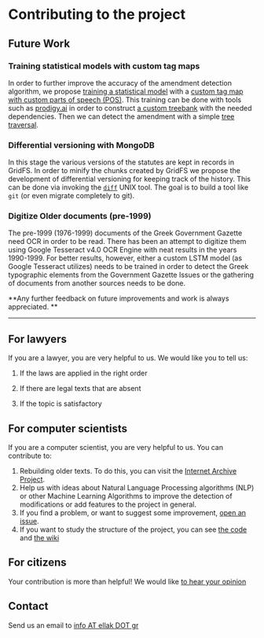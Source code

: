 # Contributing to the project

## Future Work

### Training statistical models with custom tag maps

In order to further improve the accuracy of the amendment detection algorithm, we propose [training a statistical model](https://spacy.io/usage/training) with a [custom tag map with custom parts of speech (POS)](https://spacy.io/api/tagger). This training can be done with tools such as [prodigy.ai](https://spacy.io/api/tagger) in order to construct [a custom treebank](https://github.com/papachristoumarios/UD_Greek-GDT) with the needed dependencies. Then we can detect the amendment with a simple [tree traversal](https://en.wikipedia.org/wiki/Tree_traversal). 

### Differential versioning with MongoDB

In this stage the various versions of the statutes are kept in records in GridFS. In order to minify the chunks created by GridFS we propose the development of differential versioning for keeping track of the history. This can be done via invoking the [`diff`](https://en.wikipedia.org/wiki/Diff) UNIX tool. The goal is to build a tool like `git` (or even migrate completely to git).

### Digitize Older documents (pre-1999)

The pre-1999 (1976-1999) documents of the Greek Government Gazette need OCR in order to be read. There has been an attempt to digitize them using Google Tesseract v4.0 OCR Engine with neat results in the years 1990-1999. For better results, however, either a custom LSTM model (as Google Tesseract utilizes) needs to be trained in order to detect the Greek typographic elements from the Government Gazette Issues or the gathering of documents from another sources needs to be done.  

**Any further feedback on future improvements and work is always appreciated. **

---

## For lawyers

If you are a lawyer, you are very helpful to us. We would like you to tell us:

1. If the laws are applied in the right order

2. If there are legal texts that are absent

3. If the topic is satisfactory   

## For computer scientists

If you are a computer scientist, you are very helpful to us. You can contribute to:

1. Rebuilding older texts. To do this, you can visit the [Internet Archive Project](https://archive.org/details/GreekGovernmentGazette). 
2. Help us with ideas about Natural Language Processing algorithms (NLP) or other Machine Learning Algorithms to improve the detection of modifications or add features to the project in general.
3. If you find a problem, or want to suggest some improvement, [open an issue](https://github.com/eellak/gsoc2018-3gm/issues).
4. If you want to study the structure of the project, you can see [the code](https://github.com/eellak/gsoc2018-3gm) and [the wiki](https://github.com/eellak/gsoc2018-3gm/wiki)

## For citizens

Your contribution is more than helpful! We would like [to hear your opinion](#Contact)

## Contact

Send us an email to [info AT ellak DOT gr](mailto:info@ellak.gr)